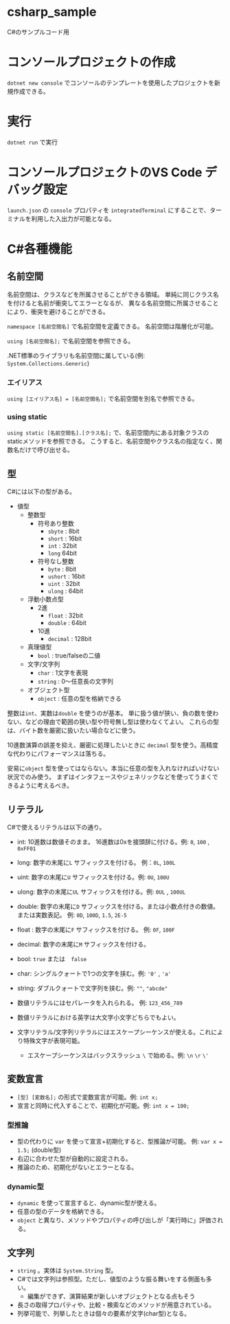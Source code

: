 # csharp_sample
C#のサンプルコード用

# コンソールプロジェクトの作成

`dotnet new console` でコンソールのテンプレートを使用したプロジェクトを新規作成できる。

# 実行

`dotnet run` で実行

# コンソールプロジェクトのVS Code デバッグ設定

`launch.json` の `console` プロパティを `integratedTerminal` にすることで、ターミナルを利用した入出力が可能となる。

# C#各種機能


## 名前空間

名前空間は、クラスなどを所属させることができる領域。
単純に同じクラス名を付けると名前が衝突してエラーとなるが、
異なる名前空間に所属させることにより、衝突を避けることができる。

`namespace [名前空間名]` で名前空間を定義できる。
名前空間は階層化が可能。

`using [名前空間名];` で名前空間を参照できる。 

.NET標準のライブラリも名前空間に属している(例: `System.Collections.Generic`)

### エイリアス

`using [エイリアス名] = [名前空間名];` で名前空間を別名で参照できる。

### using static

`using static [名前空間名].[クラス名];` で、名前空間内にある対象クラスのstaticメソッドを参照できる。
こうすると、名前空間やクラス名の指定なく、関数名だけで呼び出せる。

## 型

C#には以下の型がある。

- 値型
  - 整数型
    - 符号あり整数
      - `sbyte` : 8bit
      - `short` : 16bit
      - `int` : 32bit
      - `long` 64bit
    - 符号なし整数
      - `byte` : 8bit
      - `ushort` : 16bit
      - `uint` : 32bit
      - `ulong` : 64bit
  - 浮動小数点型
    - 2進
      - `float` : 32bit
      - `double` : 64bit
    - 10進
      - `decimal` : 128bit
  - 真理値型
    - `bool` : true/falseの二値
  - 文字/文字列
    - `char` : 1文字を表現
    - `string` : 0～任意長の文字列
  - オブジェクト型
    - `object` : 任意の型を格納できる

整数は`int`、実数は`double` を使うのが基本。
単に扱う値が狭い、負の数を使わない、などの理由で範囲の狭い型や符号無し型は使わなくてよい。
これらの型は、バイト数を厳密に扱いたい場合などに使う。

10進数演算の誤差を抑え、厳密に処理したいときに `decimal` 型を使う。高精度な代わりにパフォーマンスは落ちる。

安易に`object` 型を使ってはならない。本当に任意の型を入れなければいけない状況でのみ使う。
まずはインタフェースやジェネリックなどを使ってうまくできるように考えるべき。

## リテラル

C#で使えるリテラルは以下の通り。

- int: 10進数は数値そのまま。 16進数は0xを接頭辞に付ける。例: `0`, `100` , `0xFF01`
- long: 数字の末尾に`L` サフィックスを付ける。 例：`0L`, `100L`
- uint: 数字の末尾に`U` サフィックスを付ける。例: `0U`, `100U`
- ulong: 数字の末尾に`UL` サフィックスを付ける。例: `0UL` , `100UL`
- double: 数字の末尾に`D` サフィックスを付ける。または小数点付きの数値。または実数表記。 例: `0D`, `100D`,  `1.5`, `2E-5`
- float : 数字の末尾に`F` サフィックスを付ける。 例: `0F`, `100F` 
- decimal: 数字の末尾に`M` サフィックスを付ける。
- bool: `true` または　`false`
- char: シングルクォートで1つの文字を挟む。例: `'0'` , `'a'`
- string: ダブルクォートで文字列を挟む。例: `""`, `"abcde"`

- 数値リテラルにはセパレータを入れられる。 例: `123_456_789`
- 数値リテラルにおける英字は大文字小文字どちらでもよい。

- 文字リテラル/文字列リテラルにはエスケープシーケンスが使える。これにより特殊文字が表現可能。
  - エスケープシーケンスはバックスラッシュ `\` で始める。例: `\n` `\r` `\'`


## 変数宣言

- `[型] [変数名];` の形式で変数宣言が可能。例:  `int x;`
- 宣言と同時に代入することで、初期化が可能。例: `int x = 100;`

### 型推論
- 型の代わりに `var` を使って宣言+初期化すると、型推論が可能。 例: `var x = 1.5;` (double型)
- 右辺に合わせた型が自動的に設定される。
- 推論のため、初期化がないとエラーとなる。

### dynamic型
- `dynamic` を使って宣言すると、dynamic型が使える。
- 任意の型のデータを格納できる。
- `object` と異なり、メソッドやプロパティの呼び出しが「実行時に」評価される。



## 文字列

- `string` 。実体は `System.String` 型。
- C#では文字列は参照型。ただし、値型のような振る舞いをする側面も多い。
  - 編集ができず、演算結果が新しいオブジェクトとなる点もそう
- 長さの取得プロパティや、比較・検索などのメソッドが用意されている。
- 列挙可能で、列挙したときは個々の要素が文字(char型)となる。




